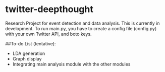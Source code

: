 # twitter-deepthought
Research Project for event detection and data analysis.
This is currently in development. To run main.py, you have to create a config file (config.py) with your own Twitter API, and boto keys.

##To-do List (tentative):
- LDA generation
- Graph display
- Integrating main analysis module with the other modules
